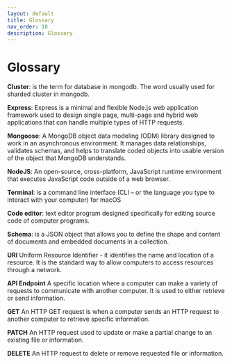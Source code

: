 ```yaml
---
layout: default
title: Glossary
nav_order: 10
description: Glossary
---
```



# Glossary 


**Cluster**: is the term for database in mongodb. The word usually used for sharded cluster in mongodb.

**Express**: Express is a minimal and flexible Node.js web application framework used to design single page, multi-page and hybrid web applications that can handle multiple types of HTTP requests. 

**Mongoose**: A MongoDB object data modeling (ODM) library designed to work in an asynchronous environment. It manages data relationships, validates schemas, and helps to translate coded objects into usable version of the object that MongoDB understands. 

**NodeJS**: An open-source, cross-platform, JavaScript runtime environment that executes JavaScript code outside of a web browser.

**Terminal**: is a command line interface (CLI – or the language you type to interact with your computer) for macOS

**Code editor**:  text editor program designed specifically for editing source code of computer programs.

**Schema**: is a JSON object that allows you to define the shape and content of documents and embedded documents in a collection.

**URI** Uniform Resource Identifier - it identifies the name and location of a resource. It is the standard way to allow computers to access resources through a network. 

**API Endpoint** A specific location where a computer can make a variety of requests to communicate with another computer. It is used to either retrieve or send information. 

**GET** An HTTP GET request is when a computer sends an HTTP request to another computer to retrieve specific information.

**PATCH** An HTTP request used to update or make a partial change to an existing file or information.

**DELETE** An HTTP request to delete or remove requested file or information.




